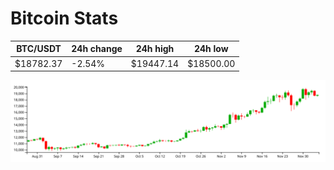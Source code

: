 # Bitcoin Stats

BTC/USDT|24h change|24h high|24h low|
|---|---|---|---|
|$18782.37|-2.54%|$19447.14|$18500.00|

<img src="./chart.svg">
